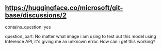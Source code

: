 ## https://huggingface.co/microsoft/git-base/discussions/2

contains_question: yes

question_part: No matter what image i am using to test out this model using Inference API, it's giving me an unknown error. How can i get this working?